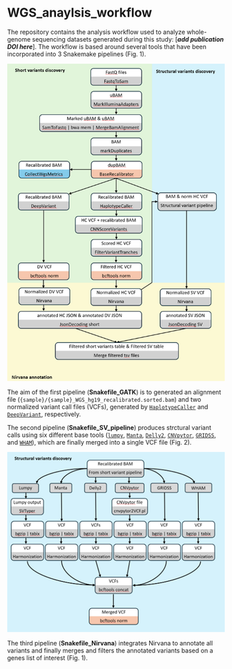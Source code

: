 # WGS_anaylsis_workflow

The repository contains the analysis workflow used to analyze whole-genome sequencing datasets generated during this study: [**<em>add publication DOI here</em>**].
The workflow is based around several tools that have been incorporated into 3 Snakemake pipelines (Fig. 1).


<img src="/Figure_1_github.png" alt="Fig. 1: WGS analysis workflow overview" width="800"/>

The aim of the first pipeline (**Snakefile_GATK**) is to generated an alignment file (<code>{sample}/{sample}_WGS_hg19_recalibrated.sorted.bam</code>) and two normalized variant call files (VCFs), generated by <code>[HaplotypeCaller](https://gatk.broadinstitute.org/hc/en-us/articles/21905025322523-HaplotypeCaller)</code> and <code>[DeepVariant](https://github.com/google/deepvariant)</code>, respectively.

The second pipeline (**Snakefile_SV_pipeline**) produces strctural variant calls using six different base tools (<code>[lumpy](https://github.com/arq5x/lumpy-sv)</code>, <code>[Manta](https://github.com/Illumina/manta)</code>, <code>[Delly2](https://github.com/dellytools/delly)</code>, <code>[CNVpytor](https://github.com/abyzovlab/CNVpytor)</code>, <code>[GRIDSS](https://github.com/PapenfussLab/gridss)</code>, and <code>[WHAM](https://github.com/zeeev/wham)</code>), which are finally merged into a single VCF file (Fig. 2).


<img src="/Figure_2_github.png" alt="Fig. 2: Structural variants discovery workflow" width="800"/>


The third pipeline (**Snakefile_Nirvana**) integrates Nirvana to annotate all variants and finally merges and filters the annotated variants based on a genes list of interest (Fig. 1).

